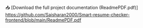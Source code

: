 📥 [Download the full project documentation (ReadmePDF.pdf)] https://github.com/Saisharan2000/Smart-resume-checker-frontend/blob/main/ReadmePDF.pdf
